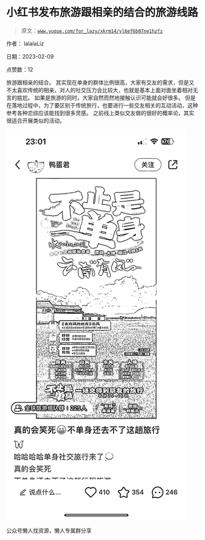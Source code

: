 # 小红书发布旅游跟相亲的结合的旅游线路

> 原文：[`www.yuque.com/for_lazy/xkrm14/yl6ef6b07ne1hzfz`](https://www.yuque.com/for_lazy/xkrm14/yl6ef6b07ne1hzfz)

作者： lalalaLiz

日期：2023-02-09

点赞数：12

旅游跟相亲的结合。 其实现在单身的群体比例很高，大家有交友的需求，但是又不太喜欢传统的相亲，对人的社交压力会比较大，也就是基本上面对面坐着相对无言的尴尬。 如果是旅游的同时，大家自然而然地接触认识可能就会好很多。 但是在落地过程中，为了要区别于传统旅行，也要进行一些交友相关的互动活动，这种参考各种恋综应该能找到很多灵感。 之前线上类似交友做的很好的概率论，其实很适合开展类似的活动。

![](img/ab472a937df10860341fa277108af1dd.png)  

公众号懒人找资源，懒人专属群分享

